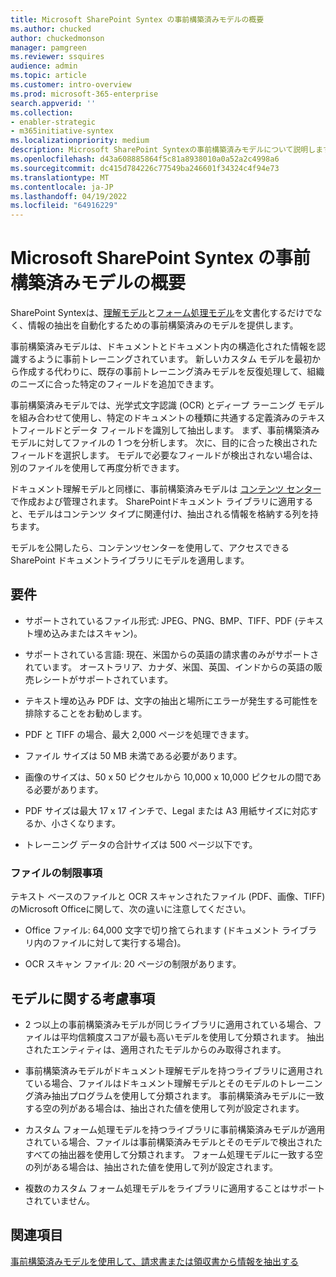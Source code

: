 ```yaml
---
title: Microsoft SharePoint Syntex の事前構築済みモデルの概要
ms.author: chucked
author: chuckedmonson
manager: pamgreen
ms.reviewer: ssquires
audience: admin
ms.topic: article
ms.customer: intro-overview
ms.prod: microsoft-365-enterprise
search.appverid: ''
ms.collection:
- enabler-strategic
- m365initiative-syntex
ms.localizationpriority: medium
description: Microsoft SharePoint Syntexの事前構築済みモデルについて説明します。
ms.openlocfilehash: d43a608885864f5c81a8938010a0a52a2c4998a6
ms.sourcegitcommit: dc415d784226c77549ba246601f34324c4f94e73
ms.translationtype: MT
ms.contentlocale: ja-JP
ms.lasthandoff: 04/19/2022
ms.locfileid: "64916229"
---
```

# <a name="prebuilt-models-overview-in-microsoft-sharepoint-syntex"></a>Microsoft SharePoint Syntex の事前構築済みモデルの概要

SharePoint Syntexは、[理解モデル](document-understanding-overview.md)と[フォーム処理モデル](form-processing-overview.md)を文書化するだけでなく、情報の抽出を自動化するための事前構築済みのモデルを提供します。

事前構築済みモデルは、ドキュメントとドキュメント内の構造化された情報を認識するように事前トレーニングされています。 新しいカスタム モデルを最初から作成する代わりに、既存の事前トレーニング済みモデルを反復処理して、組織のニーズに合った特定のフィールドを追加できます。 

事前構築済みモデルでは、光学式文字認識 (OCR) とディープ ラーニング モデルを組み合わせて使用し、特定のドキュメントの種類に共通する定義済みのテキストフィールドとデータ フィールドを識別して抽出します。 まず、事前構築済みモデルに対してファイルの 1 つを分析します。 次に、目的に合った検出されたフィールドを選択します。 モデルで必要なフィールドが検出されない場合は、別のファイルを使用して再度分析できます。

ドキュメント理解モデルと同様に、事前構築済みモデルは [コンテンツ センター](create-a-content-center.md)で作成および管理されます。 SharePointドキュメント ライブラリに適用すると、モデルはコンテンツ タイプに関連付け、抽出される情報を格納する列を持ちます。 

モデルを公開したら、コンテンツセンターを使用して、アクセスできる SharePoint ドキュメントライブラリにモデルを適用します。  

## <a name="requirements"></a>要件

- サポートされているファイル形式: JPEG、PNG、BMP、TIFF、PDF (テキスト埋め込みまたはスキャン)。

- サポートされている言語: 現在、米国からの英語の請求書のみがサポートされています。 オーストラリア、カナダ、米国、英国、インドからの英語の販売レシートがサポートされています。

- テキスト埋め込み PDF は、文字の抽出と場所にエラーが発生する可能性を排除することをお勧めします。

- PDF と TIFF の場合、最大 2,000 ページを処理できます。

- ファイル サイズは 50 MB 未満である必要があります。

- 画像のサイズは、50 x 50 ピクセルから 10,000 x 10,000 ピクセルの間である必要があります。

- PDF サイズは最大 17 x 17 インチで、Legal または A3 用紙サイズに対応するか、小さくなります。

- トレーニング データの合計サイズは 500 ページ以下です。

### <a name="file-limitations"></a>ファイルの制限事項

テキスト ベースのファイルと OCR スキャンされたファイル (PDF、画像、TIFF) のMicrosoft Officeに関して、次の違いに注意してください。

- Office ファイル: 64,000 文字で切り捨てられます (ドキュメント ライブラリ内のファイルに対して実行する場合)。

- OCR スキャン ファイル: 20 ページの制限があります。  

## <a name="model-considerations"></a>モデルに関する考慮事項

- 2 つ以上の事前構築済みモデルが同じライブラリに適用されている場合、ファイルは平均信頼度スコアが最も高いモデルを使用して分類されます。 抽出されたエンティティは、適用されたモデルからのみ取得されます。

- 事前構築済みモデルがドキュメント理解モデルを持つライブラリに適用されている場合、ファイルはドキュメント理解モデルとそのモデルのトレーニング済み抽出プログラムを使用して分類されます。 事前構築済みモデルに一致する空の列がある場合は、抽出された値を使用して列が設定されます。

- カスタム フォーム処理モデルを持つライブラリに事前構築済みモデルが適用されている場合、ファイルは事前構築済みモデルとそのモデルで検出されたすべての抽出器を使用して分類されます。 フォーム処理モデルに一致する空の列がある場合は、抽出された値を使用して列が設定されます。

- 複数のカスタム フォーム処理モデルをライブラリに適用することはサポートされていません。


## <a name="see-also"></a>関連項目

[事前構築済みモデルを使用して、請求書または領収書から情報を抽出する](prebuilt-overview.md)
 

